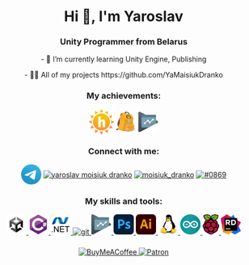 <h1 align="center">Hi 👋, I'm Yaroslav</h1>
<h3 align="center">Unity Programmer from Belarus</h3>
<p align="center">
- 🌱 I’m currently learning Unity Engine, Publishing </a>

<p align="center">
- 👨‍💻 All of my projects https://github.com/YaMaisiukDranko   </a>

<h3 align="center">My achievements:</h3>
<p align="center">
<a href="https://summer.hackclub.com/" target="blank"><img align="center" src="https://github.com/YaMaisiukDranko/YaMaisiukDranko/blob/main/summer_of_making.svg" alt="HackClub" height="50" width="50" /></a>
<a href="https://education.github.com/pack" target="blank"><img align="center" src="https://github.com/YaMaisiukDranko/YaMaisiukDranko/blob/main/d6fe3e7025f9a9ae3f786e0cb77dea75.png" alt="StudentDeveloperPack" height="40" width="40" /></a>
<a href="https://play.google.com/console/about/" target="_blank"> <img align="center"  src="https://github.com/YaMaisiukDranko/YaMaisiukDranko/blob/main/top_console.png" alt="GoogleConsole" width="40" height="40"/> </a> 

<h3 align="center">Connect with me:</h3>
<p align="center">
<a href="https://t.me/YaMaisiukDranko" target="blank"><img align="center" src="https://github.com/YaMaisiukDranko/YaMaisiukDranko/blob/main/Telegram-Logo.png" alt="YaMaisiukDranko" height="40" width="40" /></a>
<a href="https://www.linkedin.com/in/yaroslav-moisiuk-dranko-a00017215/" target="blank"><img align="center" src="https://raw.githubusercontent.com/rahuldkjain/github-profile-readme-generator/master/src/images/icons/Social/linked-in-alt.svg" alt="yaroslav moisiuk dranko" height="30" width="40" /></a>
<a href="https://instagram.com/moisiuk_dranko" target="blank"><img align="center" src="https://raw.githubusercontent.com/rahuldkjain/github-profile-readme-generator/master/src/images/icons/Social/instagram.svg" alt="moisiuk_dranko" height="30" width="40" /></a>
<a href="https://discord.gg/#0869" target="blank"><img align="center" src="https://raw.githubusercontent.com/rahuldkjain/github-profile-readme-generator/master/src/images/icons/Social/discord.svg" alt="#0869" height="30" width="40" /></a>
</p>

<h3 align="center">My skills and tools:</h3>
<p align="center">
<a href="https://unity.com/" target="_blank"> <img src="https://github.com/YaMaisiukDranko/YaMaisiukDranko/blob/main/Unity%20logo.png" alt="unity" width="40" height="40"/> </a> 
<a href="https://ru.wikipedia.org/wiki/C_Sharp" target="_blank"> <img src="https://raw.githubusercontent.com/devicons/devicon/master/icons/csharp/csharp-original.svg" alt="csharp" width="40" height="40"/> </a> 
<a href="https://dotnet.microsoft.com/" target="_blank"> <img src="https://github.com/YaMaisiukDranko/YaMaisiukDranko/blob/main/Net%20framework.png" alt="dotnet" width="40" height="40"/> </a> 
<a href="https://git-scm.com/" target="_blank"> <img src="https://www.vectorlogo.zone/logos/git-scm/git-scm-icon.svg" alt="git" width="40" height="40"/> </a> 
<a href="https://play.google.com/console/about/" target="_blank"> <img src="https://github.com/YaMaisiukDranko/YaMaisiukDranko/blob/main/top_console.png" alt="GoogleConsole" width="40" height="40"/> </a> 
<a href="https://www.photoshop.com/en" target="_blank"> <img src="https://github.com/YaMaisiukDranko/YaMaisiukDranko/blob/main/PSD.png" 
alt="photoshop" width="40" height="40"/> </a> 
<a href="https://www.adobe.com/in/products/illustrator.html" target="_blank"> <img src="https://github.com/YaMaisiukDranko/YaMaisiukDranko/blob/main/Adobe_Illustrator_CC_icon.svg.png" alt="illustrator" width="40" height="40"/> </a> 
<a href="https://www.linux.org/" target="_blank"> <img src="https://raw.githubusercontent.com/devicons/devicon/master/icons/linux/linux-original.svg" alt="linux" width="40" height="40"/> </a> 
<a href="https://www.arduino.cc/" target="_blank"> <img src="https://github.com/YaMaisiukDranko/YaMaisiukDranko/blob/main/arduino-logo-1.png" alt="arduino" width="40" height="40"/> </a> 
<a href="https://www.raspberrypi.com/" target="_blank"> <img src="https://github.com/YaMaisiukDranko/YaMaisiukDranko/blob/main/Raspberry_Pi_Logo.svg" alt="raspberryPi" width="33" height="40"/> </a> 
<a href="https://www.jetbrains.com/ru-ru/rider/" target="_blank"> <img src="https://github.com/YaMaisiukDranko/YaMaisiukDranko/blob/main/scale-dec-558x520%20%D0%BA%D0%BE%D0%BF%D0%B8%D1%8F.png" alt="rider" width="40" height="40"/> </a> 
</p>


<h3 align="center"></h3>
<p align="center">
<a href="https://www.buymeacoffee.com/YaMaisiukDranko" target="_blank"> <img src="https://www.buymeacoffee.com/assets/img/custom_images/orange_img.png" alt="BuyMeACoffee" width="155" height="37"/> </a> 
<a href="https://www.patreon.com/join/gametico/checkout?ru=undefined" target="_blank"> <img src="https://pbs.twimg.com/media/DC4gjLRUMAAyQ92?format=jpg&name=small" alt="Patron" width="155" height="37"/> </a> 
</p>
